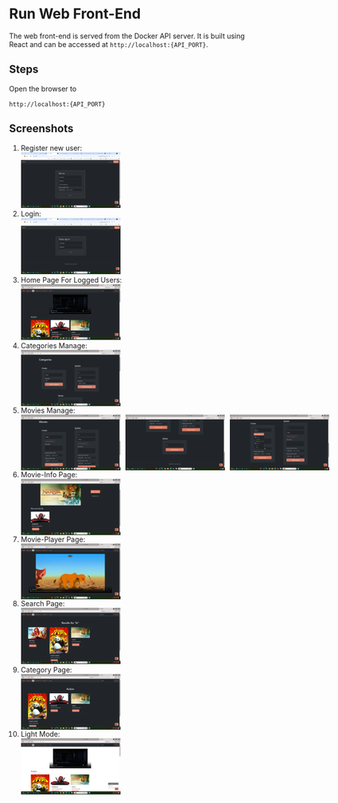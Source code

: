 # Run Web Front-End

The web front-end is served from the Docker API server. It is built using React and can be accessed at `http://localhost:{API_PORT}`.

## Steps
Open the browser to
```
http://localhost:{API_PORT}
```

## Screenshots
1. Register new user:  
    <img src="./webscreen/register.png" width="200px" style="margin-right: 10px;">
2. Login:  
    <img src="./webscreen/login.png" width="200px" style="margin-right: 10px;">
3. Home Page For Logged Users:  
    <img src="./webscreen/1.png" width="200px" style="margin-right: 10px;">
4. Categories Manage:  
    <div style="display: flex;">
        <img src="./webscreen/10.png" width="200px" style="margin-right: 10px;">
    </div>
5. Movies Manage:  
    <div style="display: flex;">
        <img src="./webscreen/11.png" width="200px" style="margin-right: 10px;">
        <img src="./webscreen/12.png" width="200px" style="margin-right: 10px;">
        <img src="./webscreen/14.png" width="200px" style="margin-right: 10px;">
    </div>
6. Movie-Info Page:  
    <div style="display: flex;">
        <img src="./webscreen/8.png" width="200px" style="margin-right: 10px;">
    </div>
7. Movie-Player Page:  
    <div style="display: flex;">
        <img src="./webscreen/6.png" width="200px" style="margin-right: 10px;">
    </div>
8. Search Page:  
    <img src="./webscreen/5.png" width="200px" style="margin-right: 10px;">
9. Category Page:  
    <div style="display: flex;">
        <img src="./webscreen/4.png" width="200px" style="margin-right: 10px;">
    </div>
10. Light Mode:
    <div style="display: flex;">
        <img src="./webscreen/3.png" width="200px" style="margin-right: 10px;">
    </div>